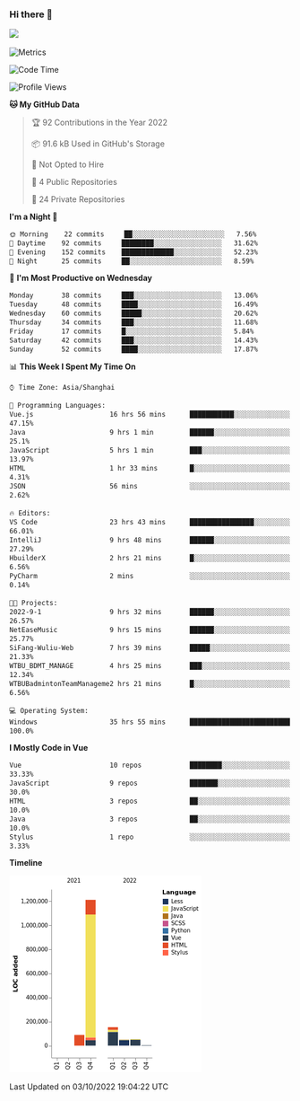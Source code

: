 ### Hi there 👋
![](https://github-readme-stats.vercel.app/api?username=Jamartin-create)

![Metrics](https://metrics.lecoq.io/Jamartin-create?template=classic&base.activity=0&base.community=0&base.repositories=0&isocalendar=1&calendar=1&languages=1&base=header%2C%20activity%2C%20community%2C%20repositories%2C%20metadata&base.indepth=false&base.hireable=false&isocalendar=false&isocalendar.duration=full-year&languages=false&languages.limit=8&languages.threshold=0%25&languages.other=false&languages.colors=github&languages.sections=most-used&languages.indepth=false&languages.analysis.timeout=15&languages.categories=markup%2C%20programming&languages.recent.categories=markup%2C%20programming&languages.recent.load=300&languages.recent.days=14&calendar=false&calendar.limit=1&config.timezone=Asia%2FShanghai)

<!--START_SECTION:waka-->
![Code Time](http://img.shields.io/badge/Code%20Time-210%20hrs%2043%20mins-blue)

![Profile Views](http://img.shields.io/badge/Profile%20Views-0-blue)

**🐱 My GitHub Data** 

> 🏆 92 Contributions in the Year 2022
 > 
> 📦 91.6 kB Used in GitHub's Storage 
 > 
> 🚫 Not Opted to Hire
 > 
> 📜 4 Public Repositories 
 > 
> 🔑 24 Private Repositories  
 > 
**I'm a Night 🦉** 

```text
🌞 Morning    22 commits     ██░░░░░░░░░░░░░░░░░░░░░░░   7.56% 
🌆 Daytime    92 commits     ████████░░░░░░░░░░░░░░░░░   31.62% 
🌃 Evening    152 commits    █████████████░░░░░░░░░░░░   52.23% 
🌙 Night      25 commits     ██░░░░░░░░░░░░░░░░░░░░░░░   8.59%

```
📅 **I'm Most Productive on Wednesday** 

```text
Monday       38 commits     ███░░░░░░░░░░░░░░░░░░░░░░   13.06% 
Tuesday      48 commits     ████░░░░░░░░░░░░░░░░░░░░░   16.49% 
Wednesday    60 commits     █████░░░░░░░░░░░░░░░░░░░░   20.62% 
Thursday     34 commits     ███░░░░░░░░░░░░░░░░░░░░░░   11.68% 
Friday       17 commits     █░░░░░░░░░░░░░░░░░░░░░░░░   5.84% 
Saturday     42 commits     ███░░░░░░░░░░░░░░░░░░░░░░   14.43% 
Sunday       52 commits     ████░░░░░░░░░░░░░░░░░░░░░   17.87%

```


📊 **This Week I Spent My Time On** 

```text
⌚︎ Time Zone: Asia/Shanghai

💬 Programming Languages: 
Vue.js                   16 hrs 56 mins      ███████████░░░░░░░░░░░░░░   47.15% 
Java                     9 hrs 1 min         ██████░░░░░░░░░░░░░░░░░░░   25.1% 
JavaScript               5 hrs 1 min         ███░░░░░░░░░░░░░░░░░░░░░░   13.97% 
HTML                     1 hr 33 mins        █░░░░░░░░░░░░░░░░░░░░░░░░   4.31% 
JSON                     56 mins             ░░░░░░░░░░░░░░░░░░░░░░░░░   2.62%

🔥 Editors: 
VS Code                  23 hrs 43 mins      ████████████████░░░░░░░░░   66.01% 
IntelliJ                 9 hrs 48 mins       ██████░░░░░░░░░░░░░░░░░░░   27.29% 
HbuilderX                2 hrs 21 mins       █░░░░░░░░░░░░░░░░░░░░░░░░   6.56% 
PyCharm                  2 mins              ░░░░░░░░░░░░░░░░░░░░░░░░░   0.14%

🐱‍💻 Projects: 
2022-9-1                 9 hrs 32 mins       ██████░░░░░░░░░░░░░░░░░░░   26.57% 
NetEaseMusic             9 hrs 15 mins       ██████░░░░░░░░░░░░░░░░░░░   25.77% 
SiFang-Wuliu-Web         7 hrs 39 mins       █████░░░░░░░░░░░░░░░░░░░░   21.33% 
WTBU_BDMT_MANAGE         4 hrs 25 mins       ███░░░░░░░░░░░░░░░░░░░░░░   12.34% 
WTBUBadmintonTeamManageme2 hrs 21 mins       █░░░░░░░░░░░░░░░░░░░░░░░░   6.56%

💻 Operating System: 
Windows                  35 hrs 55 mins      █████████████████████████   100.0%

```

**I Mostly Code in Vue** 

```text
Vue                      10 repos            ████████░░░░░░░░░░░░░░░░░   33.33% 
JavaScript               9 repos             ███████░░░░░░░░░░░░░░░░░░   30.0% 
HTML                     3 repos             ██░░░░░░░░░░░░░░░░░░░░░░░   10.0% 
Java                     3 repos             ██░░░░░░░░░░░░░░░░░░░░░░░   10.0% 
Stylus                   1 repo              ░░░░░░░░░░░░░░░░░░░░░░░░░   3.33%

```


**Timeline**

![Chart not found](https://raw.githubusercontent.com/Jamartin-create/Jamartin-create/master/charts/bar_graph.png) 


 Last Updated on 03/10/2022 19:04:22 UTC
<!--END_SECTION:waka-->
